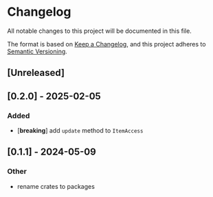 # Changelog
All notable changes to this project will be documented in this file.

The format is based on [Keep a Changelog](https://keepachangelog.com/en/1.0.0/),
and this project adheres to [Semantic Versioning](https://semver.org/spec/v2.0.0.html).

## [Unreleased]
## [0.2.0] - 2025-02-05


### Added
- [**breaking**] add `update` method to `ItemAccess`
## [0.1.1] - 2024-05-09


### Other
- rename crates to packages
